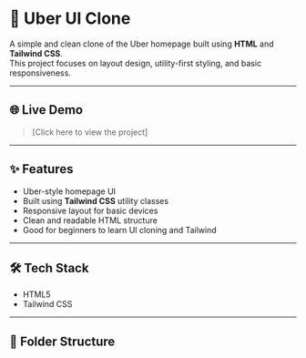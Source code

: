 
# 🚖 Uber UI Clone

A simple and clean clone of the Uber homepage built using **HTML** and **Tailwind CSS**.  
This project focuses on layout design, utility-first styling, and basic responsiveness.

---

## 🌐 Live Demo

> [Click here to view the project]

---

## ✨ Features

- Uber-style homepage UI
- Built using **Tailwind CSS** utility classes
- Responsive layout for basic devices
- Clean and readable HTML structure
- Good for beginners to learn UI cloning and Tailwind

---

## 🛠️ Tech Stack

- HTML5
- Tailwind CSS

---

## 📁 Folder Structure

